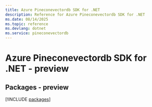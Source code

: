```yaml
---
title: Azure Pineconevectordb SDK for .NET
description: Reference for Azure Pineconevectordb SDK for .NET
ms.date: 08/14/2025
ms.topic: reference
ms.devlang: dotnet
ms.service: pineconevectordb
---
```

# Azure Pineconevectordb SDK for .NET - preview
## Packages - preview
[!INCLUDE [packages](pineconevectordb-index.md)]